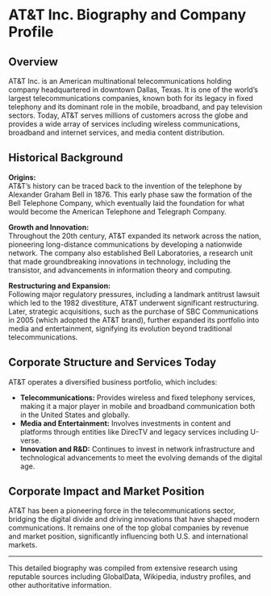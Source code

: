 # AT&T Inc. Biography and Company Profile

## Overview
AT&T Inc. is an American multinational telecommunications holding company headquartered in downtown Dallas, Texas. It is one of the world’s largest telecommunications companies, known both for its legacy in fixed telephony and its dominant role in the mobile, broadband, and pay television sectors. Today, AT&T serves millions of customers across the globe and provides a wide array of services including wireless communications, broadband and internet services, and media content distribution.

## Historical Background
**Origins:**  
AT&T’s history can be traced back to the invention of the telephone by Alexander Graham Bell in 1876. This early phase saw the formation of the Bell Telephone Company, which eventually laid the foundation for what would become the American Telephone and Telegraph Company.

**Growth and Innovation:**  
Throughout the 20th century, AT&T expanded its network across the nation, pioneering long-distance communications by developing a nationwide network. The company also established Bell Laboratories, a research unit that made groundbreaking innovations in technology, including the transistor, and advancements in information theory and computing.

**Restructuring and Expansion:**  
Following major regulatory pressures, including a landmark antitrust lawsuit which led to the 1982 divestiture, AT&T underwent significant restructuring. Later, strategic acquisitions, such as the purchase of SBC Communications in 2005 (which adopted the AT&T brand), further expanded its portfolio into media and entertainment, signifying its evolution beyond traditional telecommunications.

## Corporate Structure and Services Today
AT&T operates a diversified business portfolio, which includes:
- **Telecommunications:** Provides wireless and fixed telephony services, making it a major player in mobile and broadband communication both in the United States and globally.
- **Media and Entertainment:** Involves investments in content and platforms through entities like DirecTV and legacy services including U-verse.
- **Innovation and R&D:** Continues to invest in network infrastructure and technological advancements to meet the evolving demands of the digital age.

## Corporate Impact and Market Position
AT&T has been a pioneering force in the telecommunications sector, bridging the digital divide and driving innovations that have shaped modern communications. It remains one of the top global companies by revenue and market position, significantly influencing both U.S. and international markets.

---

This detailed biography was compiled from extensive research using reputable sources including GlobalData, Wikipedia, industry profiles, and other authoritative information.
